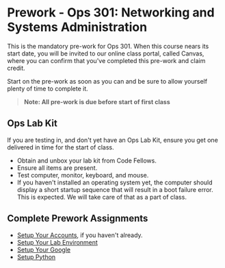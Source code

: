# Prework - Ops 301: Networking and Systems Administration

This is the mandatory pre-work for Ops 301. When this course nears its start date, you will be invited to our online class portal, called Canvas, where you can confirm that you've completed this pre-work and claim credit.

Start on the pre-work as soon as you can and be sure to allow yourself plenty of time to complete it.

> **Note: All pre-work is due before start of first class**

## Ops Lab Kit

If you are testing in, and don't yet have an Ops Lab Kit, ensure you get one delivered in time for the start of class. 

- Obtain and unbox your lab kit from Code Fellows. 
- Ensure all items are present. 
- Test computer, monitor, keyboard, and mouse. 
- If you haven't installed an operating system yet, the computer should display a short startup sequence that will result in a boot failure error. This is expected. We will take care of that as a part of class. 

## Complete Prework Assignments

- [Setup Your Accounts](https://codefellows.github.io/common_curriculum/prep_work/Setup_Your_Accounts), if you haven't already. 
- [Setup Your Lab Environment](https://codefellows.github.io/ops-301-guide/curriculum/prework/setup-your-lab-environment)
- [Setup Your Google](https://codefellows.github.io/ops-301-guide/curriculum/prework/setup-your-google)
- [Setup Python](https://codefellows.github.io/ops-301-guide/curriculum/prework/setup-python)
